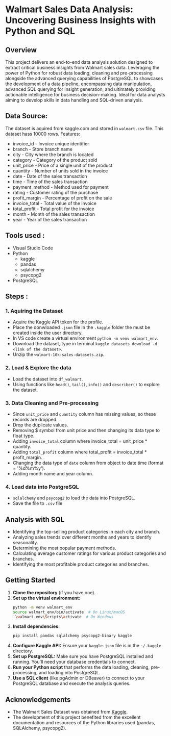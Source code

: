 # Walmart Sales Data Analysis: Uncovering Business Insights with Python and SQL


## Overview

This project delivers an end-to-end data analysis solution designed to extract critical business insights from Walmart sales data. Leveraging the power of Python for robust data loading, cleaning and pre-processing alongside the advanced querying capabilities of PostgreSQL to showcases the development of a data pipeline, encompassing data manipulation, advanced SQL querying for insight generation, and ultimately providing actionable intelligence for business decision-making. Ideal for data analysts aiming to develop skills in data handling and SQL-driven analysis.

## Data Source: 

The dataset is aquired from kaggle.com and stored in `walmart.csv` file. This dataset hass 10000 rows. Features:

- invoice_id - Invoice unique identifier
- branch - Store branch name
- city - City where the branch is located
- category - Category of the product sold
- unit_price - Price of a single unit of the product
- quantity - Number of units sold in the invoice
- date - Date of the sales transaction
- time - Time of the sales transaction
- payment_method - Method used for payment
- rating - Customer rating of the purchase
- profit_margin - Percentage of profit on the sale
- invoice_total - Total value of the invoice
- total_profit - Total profit for the invoice
- month - Month of the sales transaction
- year - Year of the sales transaction


## Tools used :

- Visual Studio Code
- Python
  - kaggle
  - pandas
  - sqlalchemy
  - psycopg2
- PostgreSQL


## Steps :

### 1. Aquiring the Dataset

  - Aquire the Kaggle API token for the profile.
  - Place the donwloaded  `.json` file in the `.kaggle` folder the must be created inside the user directory.
  - In VS code create a virtual environment `python -m venv walmart_env`.
  - Download the dataset, type in terminal `kaggle datasets download -d <link of the dataset>`.
  - Unzip the `walmart-10k-sales-datasets.zip`.

### 2. Load & Explore the data

  - Load the dataset into `df_walmart`.
  - Using functions like `head()`, `tail()`, `info()` and `describer()` to explore the dataset.

### 3. Data Cleaning and Pre-processing

  - Since `unit_price` and `quantity` column has missing values, so these records are dropped.
  - Drop the duplicate values.
  - Removing $ symbol from unit price and then changing its data type to float type.
  - Adding `invoice_total` column where invoice_total = unit_price * quantity.
  - Adding `total_profit` column where total_profit = invoice_total * profit_margin.
  - Changing the data type of `date` column from object to date time (format = '%d%m%y').
  - Adding month name and year column.

### 4. Load data into PostgreSQL

  - `sqlalchemy` and `psycopg2` to load the data into PostgreSQL.
  - Save the file to `.csv` file


## Analysis with SQL

- Identifying the top-selling product categories in each city and branch.
- Analyzing sales trends over different months and years to identify seasonality.
- Determining the most popular payment methods.
- Calculating average customer ratings for various product categories and branches.
- Identifying the most profitable product categories and branches.


## Getting Started

1.  **Clone the repository** (if you have one).
2.  **Set up the virtual environment:**
    ```bash
    python -m venv walmart_env
    source walmart_env/bin/activate  # On Linux/macOS
    .\walmart_env\Scripts\activate  # On Windows
    ```
3.  **Install dependencies:**
    ```bash
    pip install pandas sqlalchemy psycopg2-binary kaggle
    ```
4.  **Configure Kaggle API:** Ensure your `kaggle.json` file is in the `~/.kaggle` directory.
5.  **Set up PostgreSQL:** Make sure you have PostgreSQL installed and running. You'll need your database credentials to connect.
6.  **Run your Python script** that performs the data loading, cleaning, pre-processing, and loading into PostgreSQL.
7.  **Use a SQL client** (like pgAdmin or DBeaver) to connect to your PostgreSQL database and execute the analysis queries.

## Acknowledgements

- The Walmart Sales Dataset was obtained from [Kaggle](https://www.kaggle.com/).
- The development of this project benefited from the excellent documentation and resources of the Python libraries used (pandas, SQLAlchemy, psycopg2).
